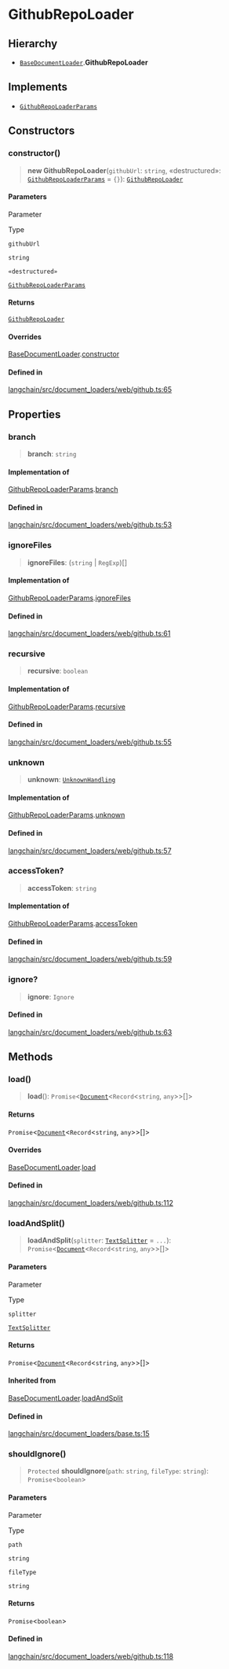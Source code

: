 GithubRepoLoader
================

Hierarchy[​](#hierarchy "Direct link to Hierarchy")
---------------------------------------------------

*   [`BaseDocumentLoader`](/docs/api/document_loaders_base/classes/BaseDocumentLoader).**GithubRepoLoader**

Implements[​](#implements "Direct link to Implements")
------------------------------------------------------

*   [`GithubRepoLoaderParams`](/docs/api/document_loaders_web_github/interfaces/GithubRepoLoaderParams)

Constructors[​](#constructors "Direct link to Constructors")
------------------------------------------------------------

### constructor()[​](#constructor "Direct link to constructor()")

> **new GithubRepoLoader**(`githubUrl`: `string`, «destructured»: [`GithubRepoLoaderParams`](/docs/api/document_loaders_web_github/interfaces/GithubRepoLoaderParams) = `{}`): [`GithubRepoLoader`](/docs/api/document_loaders_web_github/classes/GithubRepoLoader)

#### Parameters[​](#parameters "Direct link to Parameters")

Parameter

Type

`githubUrl`

`string`

`«destructured»`

[`GithubRepoLoaderParams`](/docs/api/document_loaders_web_github/interfaces/GithubRepoLoaderParams)

#### Returns[​](#returns "Direct link to Returns")

[`GithubRepoLoader`](/docs/api/document_loaders_web_github/classes/GithubRepoLoader)

#### Overrides[​](#overrides "Direct link to Overrides")

[BaseDocumentLoader](/docs/api/document_loaders_base/classes/BaseDocumentLoader).[constructor](/docs/api/document_loaders_base/classes/BaseDocumentLoader#constructor)

#### Defined in[​](#defined-in "Direct link to Defined in")

[langchain/src/document\_loaders/web/github.ts:65](https://github.com/hwchase17/langchainjs/blob/46e1734/langchain/src/document_loaders/web/github.ts#L65)

Properties[​](#properties "Direct link to Properties")
------------------------------------------------------

### branch[​](#branch "Direct link to branch")

> **branch**: `string`

#### Implementation of[​](#implementation-of "Direct link to Implementation of")

[GithubRepoLoaderParams](/docs/api/document_loaders_web_github/interfaces/GithubRepoLoaderParams).[branch](/docs/api/document_loaders_web_github/interfaces/GithubRepoLoaderParams#branch)

#### Defined in[​](#defined-in-1 "Direct link to Defined in")

[langchain/src/document\_loaders/web/github.ts:53](https://github.com/hwchase17/langchainjs/blob/46e1734/langchain/src/document_loaders/web/github.ts#L53)

### ignoreFiles[​](#ignorefiles "Direct link to ignoreFiles")

> **ignoreFiles**: (`string` | `RegExp`)\[\]

#### Implementation of[​](#implementation-of-1 "Direct link to Implementation of")

[GithubRepoLoaderParams](/docs/api/document_loaders_web_github/interfaces/GithubRepoLoaderParams).[ignoreFiles](/docs/api/document_loaders_web_github/interfaces/GithubRepoLoaderParams#ignorefiles)

#### Defined in[​](#defined-in-2 "Direct link to Defined in")

[langchain/src/document\_loaders/web/github.ts:61](https://github.com/hwchase17/langchainjs/blob/46e1734/langchain/src/document_loaders/web/github.ts#L61)

### recursive[​](#recursive "Direct link to recursive")

> **recursive**: `boolean`

#### Implementation of[​](#implementation-of-2 "Direct link to Implementation of")

[GithubRepoLoaderParams](/docs/api/document_loaders_web_github/interfaces/GithubRepoLoaderParams).[recursive](/docs/api/document_loaders_web_github/interfaces/GithubRepoLoaderParams#recursive)

#### Defined in[​](#defined-in-3 "Direct link to Defined in")

[langchain/src/document\_loaders/web/github.ts:55](https://github.com/hwchase17/langchainjs/blob/46e1734/langchain/src/document_loaders/web/github.ts#L55)

### unknown[​](#unknown "Direct link to unknown")

> **unknown**: [`UnknownHandling`](/docs/api/document_loaders_fs_directory/variables/UnknownHandling)

#### Implementation of[​](#implementation-of-3 "Direct link to Implementation of")

[GithubRepoLoaderParams](/docs/api/document_loaders_web_github/interfaces/GithubRepoLoaderParams).[unknown](/docs/api/document_loaders_web_github/interfaces/GithubRepoLoaderParams#unknown)

#### Defined in[​](#defined-in-4 "Direct link to Defined in")

[langchain/src/document\_loaders/web/github.ts:57](https://github.com/hwchase17/langchainjs/blob/46e1734/langchain/src/document_loaders/web/github.ts#L57)

### accessToken?[​](#accesstoken "Direct link to accessToken?")

> **accessToken**: `string`

#### Implementation of[​](#implementation-of-4 "Direct link to Implementation of")

[GithubRepoLoaderParams](/docs/api/document_loaders_web_github/interfaces/GithubRepoLoaderParams).[accessToken](/docs/api/document_loaders_web_github/interfaces/GithubRepoLoaderParams#accesstoken)

#### Defined in[​](#defined-in-5 "Direct link to Defined in")

[langchain/src/document\_loaders/web/github.ts:59](https://github.com/hwchase17/langchainjs/blob/46e1734/langchain/src/document_loaders/web/github.ts#L59)

### ignore?[​](#ignore "Direct link to ignore?")

> **ignore**: `Ignore`

#### Defined in[​](#defined-in-6 "Direct link to Defined in")

[langchain/src/document\_loaders/web/github.ts:63](https://github.com/hwchase17/langchainjs/blob/46e1734/langchain/src/document_loaders/web/github.ts#L63)

Methods[​](#methods "Direct link to Methods")
---------------------------------------------

### load()[​](#load "Direct link to load()")

> **load**(): `Promise`<[`Document`](/docs/api/document/classes/Document)<`Record`<`string`, `any`\>\>\[\]\>

#### Returns[​](#returns-1 "Direct link to Returns")

`Promise`<[`Document`](/docs/api/document/classes/Document)<`Record`<`string`, `any`\>\>\[\]\>

#### Overrides[​](#overrides-1 "Direct link to Overrides")

[BaseDocumentLoader](/docs/api/document_loaders_base/classes/BaseDocumentLoader).[load](/docs/api/document_loaders_base/classes/BaseDocumentLoader#load)

#### Defined in[​](#defined-in-7 "Direct link to Defined in")

[langchain/src/document\_loaders/web/github.ts:112](https://github.com/hwchase17/langchainjs/blob/46e1734/langchain/src/document_loaders/web/github.ts#L112)

### loadAndSplit()[​](#loadandsplit "Direct link to loadAndSplit()")

> **loadAndSplit**(`splitter`: [`TextSplitter`](/docs/api/text_splitter/classes/TextSplitter) = `...`): `Promise`<[`Document`](/docs/api/document/classes/Document)<`Record`<`string`, `any`\>\>\[\]\>

#### Parameters[​](#parameters-1 "Direct link to Parameters")

Parameter

Type

`splitter`

[`TextSplitter`](/docs/api/text_splitter/classes/TextSplitter)

#### Returns[​](#returns-2 "Direct link to Returns")

`Promise`<[`Document`](/docs/api/document/classes/Document)<`Record`<`string`, `any`\>\>\[\]\>

#### Inherited from[​](#inherited-from "Direct link to Inherited from")

[BaseDocumentLoader](/docs/api/document_loaders_base/classes/BaseDocumentLoader).[loadAndSplit](/docs/api/document_loaders_base/classes/BaseDocumentLoader#loadandsplit)

#### Defined in[​](#defined-in-8 "Direct link to Defined in")

[langchain/src/document\_loaders/base.ts:15](https://github.com/hwchase17/langchainjs/blob/46e1734/langchain/src/document_loaders/base.ts#L15)

### shouldIgnore()[​](#shouldignore "Direct link to shouldIgnore()")

> `Protected` **shouldIgnore**(`path`: `string`, `fileType`: `string`): `Promise`<`boolean`\>

#### Parameters[​](#parameters-2 "Direct link to Parameters")

Parameter

Type

`path`

`string`

`fileType`

`string`

#### Returns[​](#returns-3 "Direct link to Returns")

`Promise`<`boolean`\>

#### Defined in[​](#defined-in-9 "Direct link to Defined in")

[langchain/src/document\_loaders/web/github.ts:118](https://github.com/hwchase17/langchainjs/blob/46e1734/langchain/src/document_loaders/web/github.ts#L118)